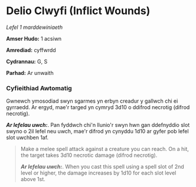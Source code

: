 # Delio Clwyfi (Inflict Wounds)

*Lefel 1 marddewiniaeth*

**Amser Hudo:** 1 acsiwn

**Amrediad:** cyffwrdd

**Cydrannau:** G, S

**Parhad:** Ar unwaith

### Cyfieithiad Awtomatig

Gwnewch ymosodiad swyn sgarmes yn erbyn creadur y gallwch chi ei gyrraedd. Ar ergyd, mae'r targed yn cymryd 3d10 o ddifrod necrotig (difrod necrotig).

***Ar lefelau uwch:***. Pan fyddwch chi'n llunio'r swyn hwn gan ddefnyddio slot swyno o 2il lefel neu uwch, mae'r difrod yn cynyddu 1d10 ar gyfer pob lefel slot uwchben 1af.

>  Make a melee spell attack against a creature you can reach. On a hit, the target takes 3d10 necrotic damage (difrod necrotig).
>  
>  ***Ar lefelau uwch:***. When you cast this spell using a spell slot of 2nd level or higher, the damage increases by 1d10 for each slot level above 1st.